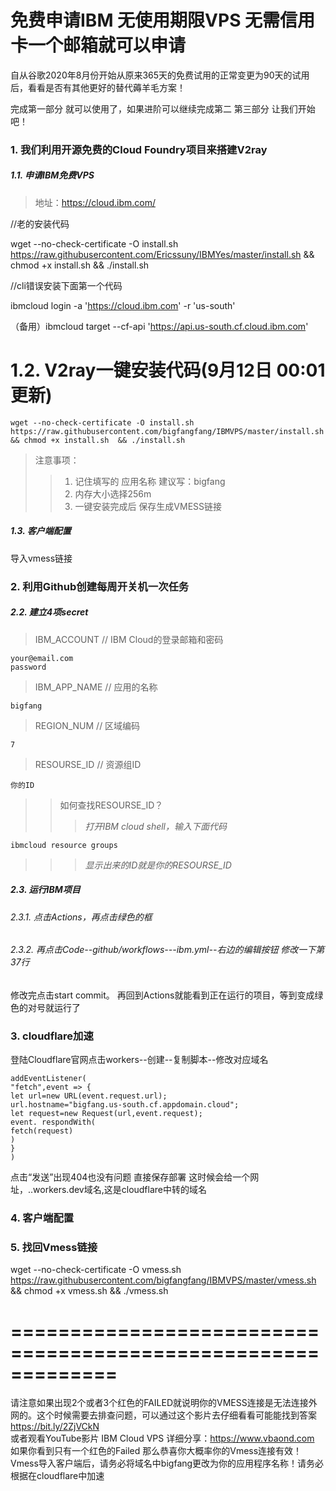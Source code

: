 # 免费申请IBM 无使用期限VPS 无需信用卡一个邮箱就可以申请

自从谷歌2020年8月份开始从原来365天的免费试用的正常变更为90天的试用后，看看是否有其他更好的替代薅羊毛方案！

完成第一部分 就可以使用了，如果进阶可以继续完成第二 第三部分
让我们开始吧！

### 1. 我们利用开源免费的Cloud Foundry项目来搭建V2ray

##### 1.1. 申请IBM免费VPS
> 地址：https://cloud.ibm.com/


 //老的安装代码
 
 wget --no-check-certificate -O install.sh https://raw.githubusercontent.com/Ericssuny/IBMYes/master/install.sh && chmod +x install.sh && ./install.sh
 
 //cli错误安装下面第一个代码
 
 ibmcloud login -a 'https://cloud.ibm.com' -r 'us-south'
 
 （备用）ibmcloud target --cf-api 'https://api.us-south.cf.cloud.ibm.com'

# 1.2. V2ray一键安装代码(9月12日 00:01 更新)

```
wget --no-check-certificate -O install.sh https://raw.githubusercontent.com/bigfangfang/IBMVPS/master/install.sh && chmod +x install.sh  && ./install.sh

```

> 注意事项：
>> 1. 记住填写的 应用名称 建议写：bigfang 
>> 2. 内存大小选择256m
>> 3. 一键安装完成后 保存生成VMESS链接

##### 1.3. 客户端配置

导入vmess链接

### 2. 利用Github创建每周开关机一次任务


##### 2.2. 建立4项secret

> IBM_ACCOUNT // IBM Cloud的登录邮箱和密码
```
your@email.com  
password
```
> IBM_APP_NAME // 应用的名称
```
bigfang
```

> REGION_NUM // 区域编码
```
7
```

> RESOURSE_ID // 资源组ID
```
你的ID
```

>> 如何查找RESOURSE_ID？
>>> *打开IBM cloud shell，输入下面代码*

```
ibmcloud resource groups
```
 >>> *显示出来的ID就是你的RESOURSE_ID*
 
 
##### 2.3. 运行IBM项目

###### 2.3.1. 点击Actions，再点击绿色的框  
###### 2.3.2. 再点击Code--github/workflows---ibm.yml--右边的编辑按钮 修改一下第37行  
修改完点击start commit。
再回到Actions就能看到正在运行的项目，等到变成绿色的对号就运行了

### 3. cloudflare加速

登陆Cloudflare官网点击workers--创建--复制脚本--修改对应域名

```
addEventListener(
"fetch",event => {
let url=new URL(event.request.url);
url.hostname="bigfang.us-south.cf.appdomain.cloud";
let request=new Request(url,event.request);
event. respondWith(
fetch(request)
)
}
)
```

点击“发送”出现404也没有问题 直接保存部署
这时候会给一个网址，..workers.dev域名,这是cloudflare中转的域名

### 4. 客户端配置


### 5. 找回Vmess链接  


wget --no-check-certificate -O vmess.sh https://raw.githubusercontent.com/bigfangfang/IBMVPS/master/vmess.sh && chmod +x vmess.sh  && ./vmess.sh


=============================================================  
=============================================================  
请注意如果出现2个或者3个红色的FAILED就说明你的VMESS连接是无法连接外网的。这个时候需要去排查问题，可以通过这个影片去仔细看看可能能找到答案 https://bit.ly/2ZjVCkN  
或者观看YouTube影片 IBM Cloud VPS 详细分享：https://www.vbaond.com
如果你看到只有一个红色的Failed 那么恭喜你大概率你的Vmess连接有效！Vmess导入客户端后，请务必将域名中bigfang更改为你的应用程序名称！请务必根据在cloudflare中加速  

